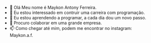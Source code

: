 - 👋 Olá Meu nome é Maykon Antony Ferreira.
- 👀 Eu estou interessado em contruir uma carreira com programação.
- 🌱 Eu estou aprendendo a programar, a cada dia dou um novo passo.
- 💞️ Procuro colaborar em uma grande empresa. 
- 📫 Como chegar até mim, podem me encontrar no instagram: Maykon.a.f.


<!---
filhodehades/filhodehades is a ✨ special ✨ repository because its `README.md` (this file) appears on your GitHub profile.
You can click the Preview link to take a look at your changes.
--->
